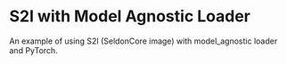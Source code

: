 # S2I with Model Agnostic Loader
An example of using S2I (SeldonCore image) with model_agnostic loader and PyTorch.
